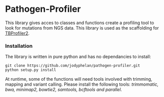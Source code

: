 # Pathogen-Profiler
 This library gives acces to classes and functions create a profiling tool to look for mutations from NGS data. This library is used as the scaffolding for [TBProfiler2](https://github.com/jodyphelan/TBProfiler2).

### Installation
The library is written in pure python and has no dependancies to install:
```
git clone https://github.com/jodyphelan/pathogen-profiler.git
python setup.py install
```
At runtime, some of the functions will need tools involved with trimming, mapping and variant calling. Please install the following tools: *trimmomatic, bwa, minimap2, bowtie2, samtools, bcftools and parallel*.
